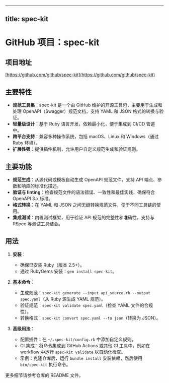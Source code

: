 
---
title: spec-kit
---

# GitHub 项目：spec-kit

## 项目地址
[https://github.com/github/spec-kit](https://github.com/github/spec-kit)

## 主要特性
- **规范工具集**：spec-kit 是一个由 GitHub 维护的开源工具包，主要用于生成和处理 OpenAPI（Swagger）规范文档，支持 YAML 和 JSON 格式的转换与验证。
- **轻量级设计**：基于 Ruby 语言开发，依赖最小化，便于集成到 CI/CD 管道中。
- **跨平台支持**：兼容多种操作系统，包括 macOS、Linux 和 Windows（通过 Ruby 环境）。
- **扩展性强**：提供插件机制，允许用户自定义规范生成和验证规则。

## 主要功能
- **规范生成**：从源代码或模板自动生成 OpenAPI 规范文件，支持 API 端点、参数和响应的标准化描述。
- **验证与 linting**：检查规范文件的语法错误、一致性和最佳实践，确保符合 OpenAPI 3.x 标准。
- **格式转换**：在 YAML 和 JSON 之间无缝转换规范文件，便于不同工具链的使用。
- **集成测试**：内置测试框架，用于验证 API 规范的完整性和准确性，支持与 RSpec 等测试工具结合。

## 用法
1. **安装**：
   - 确保已安装 Ruby（版本 2.5+）。
   - 通过 RubyGems 安装：`gem install spec-kit`。

2. **基本命令**：
   - 生成规范：`spec-kit generate --input api_source.rb --output spec.yaml`（从 Ruby 源生成 YAML 规范）。
   - 验证规范：`spec-kit validate spec.yaml`（检查 YAML 文件的合规性）。
   - 转换格式：`spec-kit convert spec.yaml --to json`（转换为 JSON）。

3. **高级用法**：
   - 配置插件：在 `~/.spec-kit/config.rb` 中添加自定义规则。
   - CI 集成：将命令集成到 GitHub Actions 或其他 CI 工具中，例如在 workflow 中运行 `spec-kit validate` 以自动化检查。
   - 示例：克隆仓库后，运行 `bundle install` 安装依赖，然后使用 `bin/spec-kit` 执行命令。

更多细节请参考仓库的 README 文件。